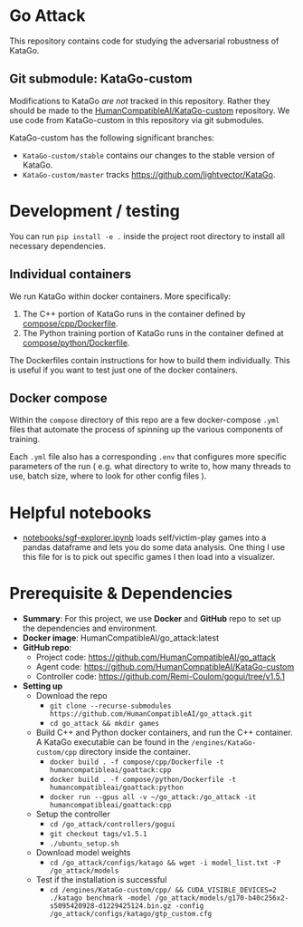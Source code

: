 # Go Attack

This repository contains code for studying the adversarial robustness of KataGo.

## Git submodule: KataGo-custom

Modifications to KataGo *are not* tracked in this repository. Rather they should be made to the [HumanCompatibleAI/KataGo-custom](https://github.com/HumanCompatibleAI/KataGo-custom) repository. We use code from KataGo-custom in this repository via git submodules.

KataGo-custom has the following significant branches:

- `KataGo-custom/stable` contains our changes to the stable version of KataGo.
- `KataGo-custom/master` tracks https://github.com/lightvector/KataGo.

# Development / testing

You can run `pip install -e .` inside the project root directory to install all necessary dependencies.

## Individual containers

We run KataGo within docker containers.
More specifically:
1. The C++ portion of KataGo runs in the container defined by [compose/cpp/Dockerfile](compose/cpp/Dockerfile).
2. The Python training portion of KataGo runs in the container defined at [compose/python/Dockerfile](compose/python/Dockerfile).

The Dockerfiles contain instructions for how to build them individually. This is useful if you want to test just one of the docker containers.

## Docker compose
Within the `compose` directory of this repo are a few docker-compose `.yml` files
that automate the process of spinning up the various components of training.

Each `.yml` file also has a corresponding `.env` that configures more specific
parameters of the run (
    e.g. what directory to write to,
    how many threads to use,
    batch size,
    where to look for other config files
).

# Helpful notebooks
- [notebooks/sgf-explorer.ipynb](notebooks/sgf-explorer.ipynb) loads self/victim-play games into a pandas dataframe and lets you do some data analysis. One thing I use this file for is to pick out specific games I then load into a visualizer.

# Prerequisite & Dependencies

- **Summary**: For this project, we use **Docker** and **GitHub** repo to set up the dependencies and environment.
- **Docker image**: HumanCompatibleAI/go_attack:latest
- **GitHub repo**:
    - Project code: https://github.com/HumanCompatibleAI/go_attack
    - Agent code: https://github.com/HumanCompatibleAI/KataGo-custom
    - Controller code: https://github.com/Remi-Coulom/gogui/tree/v1.5.1
- **Setting up**
    - Download the repo
        - `git clone --recurse-submodules https://github.com/HumanCompatibleAI/go_attack.git`
        - `cd go_attack && mkdir games`
    - Build C++ and Python docker containers, and run the C++ container. A KataGo executable can be found in the `/engines/KataGo-custom/cpp` directory inside the container.
        - `docker build . -f compose/cpp/Dockerfile -t humancompatibleai/goattack:cpp`
        - `docker build . -f compose/python/Dockerfile -t humancompatibleai/goattack:python`
        - `docker run --gpus all -v ~/go_attack:/go_attack -it humancompatibleai/goattack:cpp`
    - Setup the controller
        - `cd /go_attack/controllers/gogui`
        - `git checkout tags/v1.5.1`
        - `./ubuntu_setup.sh`
    - Download model weights
        - `cd /go_attack/configs/katago && wget -i model_list.txt -P /go_attack/models`
    - Test if the installation is successful
        - `cd /engines/KataGo-custom/cpp/ && CUDA_VISIBLE_DEVICES=2 ./katago benchmark -model /go_attack/models/g170-b40c256x2-s5095420928-d1229425124.bin.gz -config /go_attack/configs/katago/gtp_custom.cfg`
